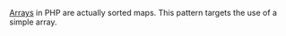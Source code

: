 [Arrays](https://www.php.net/manual/en/language.types.array.php) in PHP are actually sorted maps. This pattern targets the use of a simple array.